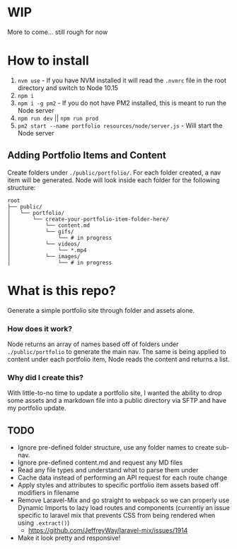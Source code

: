 # WIP 
More to come... still rough for now 

# How to install

1. `nvm use` - If you have NVM installed it will read the `.nvmrc` file in the root directory and switch to Node 10.15
1. `npm i`
1. `npm i -g pm2` - If you do not have PM2 installed, this is meant to run the Node server
1. `npm run dev` || `npm run prod`
1. `pm2 start --name portfolio resources/node/server.js` - Will start the Node server

## Adding Portfolio Items and Content

Create folders under `./public/portfolio/`. For each folder created, a nav item will be generated. Node will look inside each folder for the following structure:
```
root
├── public/
│   └── portfolio/
│       └── create-your-portfolio-item-folder-here/
│           └── content.md
│           └── gifs/
│               └── # in progress
│           └── videos/
│               └── *.mp4
│           └── images/  
│               └── # in progress
```

# What is this repo?

Generate a simple portfolio site through folder and assets alone. 

### How does it work?
Node returns an array of names based off of folders under `./public/portfolio` to generate the main nav. The same is being applied to content under each portfolio item, Node reads the content and returns a list.

### Why did I create this?
With little-to-no time to update a portfolio site, I wanted the ability to drop some assets and a markdown file into a public directory via SFTP and have my portfolio update.

## TODO
- Ignore pre-defined folder structure, use any folder names to create sub-nav.
- Ignore pre-defined content.md and request any MD files
- Read any file types and understand what to parse them under
- Cache data instead of performing an API request for each route change
- Apply styles and attributes to specific portfolio item assets based off modifiers in filename
- Remove Laravel-Mix and go straight to webpack so we can properly use Dynamic Imports to lazy load routes and components (currently an issue specific to laravel mix that prevents CSS from being rendered when using `.extract()`)
    - https://github.com/JeffreyWay/laravel-mix/issues/1914
- Make it look pretty and responsive!